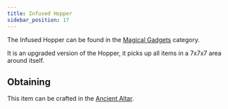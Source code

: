 ```yaml
---
title: Infused Hopper
sidebar_position: 17
---
```


The Infused Hopper can be found in the [Magical Gadgets](Magical-Gadgets) category.

It is an upgraded version of the Hopper, it picks up all items in a 7x7x7 area around itself.

## Obtaining

This item can be crafted in the [Ancient Altar](Ancient-Altar).
